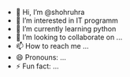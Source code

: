 - 👋 Hi, I’m @shohruhra
- 👀 I’m interested in IT programm
- 🌱 I’m currently learning python
- 💞️ I’m looking to collaborate on ...
- 📫 How to reach me ...
- 😄 Pronouns: ...
- ⚡ Fun fact: ...

<!---
shohruhra/shohruhra is a ✨ special ✨ repository because its `README.md` (this file) appears on your GitHub profile.
You can click the Preview link to take a look at your changes.
--->
